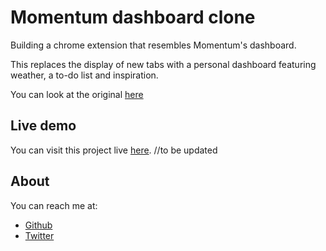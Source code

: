 <h1 id="momentum-clone">Momentum dashboard clone</h1>

<p>Building a chrome extension that resembles Momentum's dashboard.</p>

<p>This replaces the display of new tabs with a personal dashboard featuring weather, a to-do list and inspiration.</p>

You can look at the original [here](https://momentumdash.com/)

## Live demo

You can visit this project live [here](https://stiakov.github.io/The-Next-Web-Responsive-Design/). //to be updated

## About

You can reach me at: 
 - [Github](https://github.com/misselliev/)
 - [Twitter](https://twitter.com/miss_elliev/)

